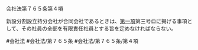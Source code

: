 会社法第７６５条第４項

新設分割設立持分会社が合同会社であるときは、[第一項](会社法＿＿＿＿第７６５条第１項)第三号ロに掲げる事項として、その社員の全部を有限責任社員とする旨を定めなければならない。

#会社法
#会社法/第７６５条
#会社法/第７６５条/第４項
